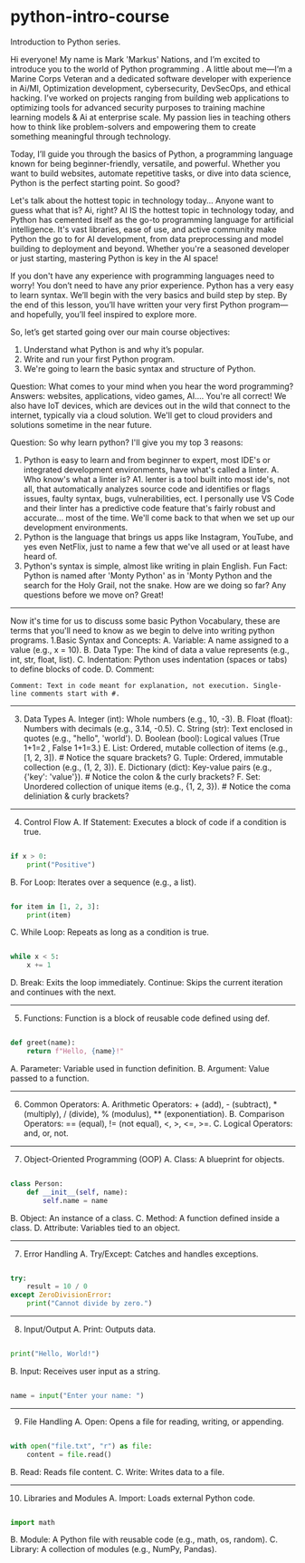 # python-intro-course
Introduction to Python series.

Hi everyone! My name is Mark 'Markus' Nations, and I’m excited to introduce you to the world of Python programming . 
A little about me—I’m a Marine Corps Veteran and a dedicated software developer with experience in Ai/Ml, Optimization development, cybersecurity, DevSecOps, and ethical hacking. I’ve worked on projects ranging from building web applications to optimizing tools for advanced security purposes to training machine learning models & Ai at enterprise scale. My passion lies in teaching others how to think like problem-solvers and empowering them to create something meaningful through technology.

Today, I’ll guide you through the basics of Python, a programming language known for being beginner-friendly, versatile, and powerful. Whether you want to build websites, automate repetitive tasks, or dive into data science, Python is the perfect starting point. So good?

Let's talk about the hottest topic in technology today... Anyone want to guess what that is?
Ai, right?
AI IS the hottest topic in technology today, and Python has cemented itself as the go-to programming language for artificial intelligence. It's vast libraries, ease of use, and active community make Python the go to for AI development, from data preprocessing and model building to deployment and beyond. Whether you're a seasoned developer or just starting, mastering Python is key in the AI space!

If you don't have any experience with programming languages need to worry! You don’t need to have any prior experience. Python has a very easy to learn syntax.
We’ll begin with the very basics and build step by step. By the end of this lesson, you’ll have written your very first Python program—and hopefully, you’ll feel inspired to explore more.

So, let’s get started going over our main course objectives:
1. Understand what Python is and why it’s popular.
2. Write and run your first Python program.
3. We're going to learn the basic syntax and structure of Python.

Question: What comes to your mind when you hear the word programming? 
Answers: websites, applications, video games, AI....
You're all correct! We also have IoT devices, which are devices out in the wild that connect to the internet, typically via a cloud solution. We'll get to cloud providers and solutions sometime in the near future.

Question: So why learn python? I'll give you my top 3 reasons:
1. Python is easy to learn and from beginner to expert, most IDE's or integrated development environments, have what's called a linter.
   A. Who know's what a linter is?
   A1. lenter is a tool built into most ide's, not all, that automatically analyzes source code and identifies or flags issues, faulty syntax, bugs, vulnerabilities, ect. I personally use VS Code and their linter has a predictive code feature that's fairly robust and accurate... most of the time. We'll come back to that when we set up our development environments.
2. Python is the language that brings us apps like Instagram, YouTube, and yes even NetFlix, just to name a few that we've all used or at least have heard of.
3. Python's syntax is simple, almost like writing in plain English.
Fun Fact: Python is named after 'Monty Python' as in 'Monty Python and the search for the Holy Grail, not the snake.
How are we doing so far?
Any questions before we move on?
Great!
---
Now it's time for us to discuss some basic Python Vocabulary, these are terms that you'll need to know as we begin to delve into writing python programs.
1.Basic Syntax and Concepts:
A. Variable: A name assigned to a value (e.g., x = 10).
B. Data Type: The kind of data a value represents (e.g., int, str, float, list).
C. Indentation: Python uses indentation (spaces or tabs) to define blocks of code.
D. Comment: 
```
Comment: Text in code meant for explanation, not execution. Single-line comments start with #.
```
---
3. Data Types
A. Integer (int): Whole numbers (e.g., 10, -3).
B. Float (float): Numbers with decimals (e.g., 3.14, -0.5).
C. String (str): Text enclosed in quotes (e.g., "hello", 'world').
D. Boolean (bool): Logical values (True 1+1=2 , False 1+1=3.)
E. List: Ordered, mutable collection of items (e.g., [1, 2, 3]). # Notice the square brackets?
G. Tuple: Ordered, immutable collection (e.g., (1, 2, 3)).
E. Dictionary (dict): Key-value pairs (e.g., {'key': 'value'}). # Notice the colon & the curly brackets?
F. Set: Unordered collection of unique items (e.g., {1, 2, 3}). # Notice the coma deliniation & curly brackets?
---

4. Control Flow
A. If Statement: Executes a block of code if a condition is true.
```python

if x > 0:
    print("Positive")
```
B. For Loop: Iterates over a sequence (e.g., a list).
```python

for item in [1, 2, 3]:
    print(item)
```
C. While Loop: Repeats as long as a condition is true.
```python

while x < 5:
    x += 1
```
D. Break: Exits the loop immediately.
   Continue: Skips the current iteration and continues with the next.

---

5. Functions: Function is a block of reusable code defined using def.
```python

def greet(name):
    return f"Hello, {name}!"
```
A. Parameter: Variable used in function definition.
B. Argument: Value passed to a function.

---

6. Common Operators:
A. Arithmetic Operators: + (add), - (subtract), * (multiply), / (divide), % (modulus), ** (exponentiation).
B. Comparison Operators: == (equal), != (not equal), <, >, <=, >=.
C. Logical Operators: and, or, not.

---

7. Object-Oriented Programming (OOP)
A. Class: A blueprint for objects.
```python

class Person:
    def __init__(self, name):
        self.name = name
```
B. Object: An instance of a class.
C. Method: A function defined inside a class.
D. Attribute: Variables tied to an object.

---

7. Error Handling
A. Try/Except: Catches and handles exceptions.
```python

try:
    result = 10 / 0
except ZeroDivisionError:
    print("Cannot divide by zero.")
```
---

8. Input/Output
A. Print: Outputs data.
```python

print("Hello, World!")
```
B. Input: Receives user input as a string.
```python

name = input("Enter your name: ")
```
---

9. File Handling
A. Open: Opens a file for reading, writing, or appending.
```python

with open("file.txt", "r") as file:
    content = file.read()
```
B. Read: Reads file content.
C. Write: Writes data to a file.

---

10. Libraries and Modules
A. Import: Loads external Python code.
```python

import math
```
B. Module: A Python file with reusable code (e.g., math, os, random).
C. Library: A collection of modules (e.g., NumPy, Pandas).


